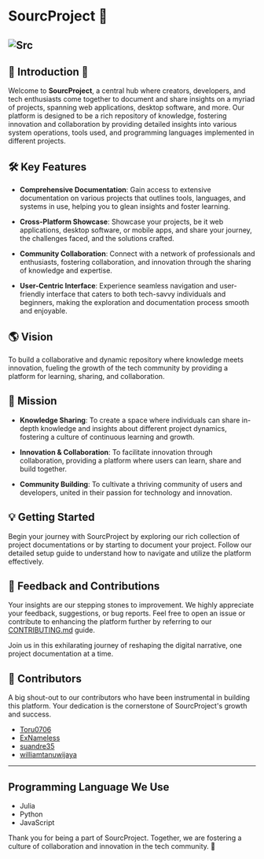 # SourcProject 🌟

![Src](https://github.com/rifqanzalbina/Src-Proj/assets/124742008/6ce35847-c09d-4685-9964-572877827ad3)
---  

## 🌟 Introduction 🌟 
 
Welcome to **SourcProject**, a central hub where creators, developers, and tech enthusiasts come together to document and share insights on a myriad of projects, spanning web applications, desktop software, and more. Our platform is designed to be a rich repository of knowledge, fostering innovation and collaboration by providing detailed insights into various system operations, tools used, and programming languages implemented in different projects. 

## 🛠 Key Features 

- **Comprehensive Documentation**: Gain access to extensive documentation on various projects that outlines tools, languages, and systems in use, helping you to glean insights and foster learning.
  
- **Cross-Platform Showcase**: Showcase your projects, be it web applications, desktop software, or mobile apps, and share your journey, the challenges faced, and the solutions crafted.
  
- **Community Collaboration**: Connect with a network of professionals and enthusiasts, fostering collaboration, and innovation through the sharing of knowledge and expertise.
     
- **User-Centric Interface**: Experience seamless navigation and user-friendly interface that caters to both tech-savvy individuals and beginners, making the exploration and documentation process smooth and enjoyable.

## 🌎 Vision

To build a collaborative and dynamic repository where knowledge meets innovation, fueling the growth of the tech community by providing a platform for learning, sharing, and collaboration.

## 🚀 Mission

- **Knowledge Sharing**: To create a space where individuals can share in-depth knowledge and insights about different project dynamics, fostering a culture of continuous learning and growth.
  
- **Innovation & Collaboration**: To facilitate innovation through collaboration, providing a platform where users can learn, share and build together.
  
- **Community Building**: To cultivate a thriving community of users and developers, united in their passion for technology and innovation.

## 💡 Getting Started

Begin your journey with SourcProject by exploring our rich collection of project documentations or by starting to document your project. Follow our detailed setup guide to understand how to navigate and utilize the platform effectively.

## 💬 Feedback and Contributions

Your insights are our stepping stones to improvement. We highly appreciate your feedback, suggestions, or bug reports. Feel free to open an issue or contribute to enhancing the platform further by referring to our [CONTRIBUTING.md](link-to-contributing.md-file) guide.

Join us in this exhilarating journey of reshaping the digital narrative, one project documentation at a time.

## 🤝 Contributors

A big shout-out to our contributors who have been instrumental in building this platform. Your dedication is the cornerstone of SourcProject's growth and success.

- [Toru0706](https://github.com/Toru0706) 
- [ExNameless](https://github.com/Sasudar) 
- [suandre35](https://github.com/suandre35) 
- [williamtanuwijaya](https://github.com/williamtanuwijaya) 

---

## Programming Language We Use
- Julia
- Python
- JavaScript
  

Thank you for being a part of SourcProject. Together, we are fostering a culture of collaboration and innovation in the tech community. 🌟
